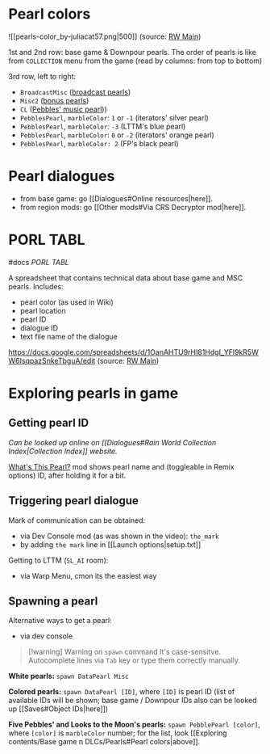 # Pearl colors
![[pearls-color_by-juliacat57.png|500]]
(source: [RW Main](https://discord.com/channels/291184728944410624/296133304632213504/1113315552434323498))

1st and 2nd row: base game & Downpour pearls.
The order of pearls is like from `COLLECTION` menu from the game (read by columns: from top to bottom)

3rd row, left to right:
- `BroadcastMisc` ([broadcast pearls](https://rainworld.miraheze.org/wiki/Pearl/Dialogue/Downpour#BroadcastMisc))
- `Misc2` ([bonus pearls](https://rainworld.miraheze.org/wiki/Pearl#Misc2))
- `CL` ([Pebbles' music pearl](<https://rainworld.miraheze.org/wiki/Pearl/Dialogue/Downpour#Silent_Construct_•_Music_(faded)_(CL)>)))
- `PebblesPearl`, `marbleColor`: `1` or `-1` (iterators' silver pearl)
- `PebblesPearl`, `marbleColor`: `-3` (LTTM's blue pearl)
- `PebblesPearl`, `marbleColor`: `0` or `-2` (iterators' orange pearl)
- `PebblesPearl`, `marbleColor: 2` (FP's black pearl)


# Pearl dialogues
- from base game: go [[Dialogues#Online resources|here]].
- from region mods: go [[Other mods#Via CRS Decryptor mod|here]].

# PORL TABL
#docs
*PORL TABL*

A spreadsheet that contains technical data about base game and MSC pearls.
Includes:
- pearl color (as used in Wiki)
- pearl location
- pearl ID
- dialogue ID
- text file name of the dialogue

https://docs.google.com/spreadsheets/d/1OanAHTU9rHI81HdgI_YFl9kR5WW6IsqpazSnkeTbguA/edit
(source: [RW Main](https://discord.com/channels/291184728944410624/296133304632213504/1111342813964161035))

# Exploring pearls in game

## Getting pearl ID
*Can be looked up online on [[Dialogues#Rain World Collection Index|Collection Index]] website.*

[What's This Pearl?](https://steamcommunity.com/sharedfiles/filedetails/?id=3428753018) mod shows pearl name and (toggleable in Remix options) ID, after holding it for a bit.
## Triggering pearl dialogue
Mark of communication can be obtained:
- via Dev Console mod (as was shown in the video): `the_mark`
- by adding `the mark` line in [[Launch options|setup.txt]]

Getting to LTTM (`SL_AI` room):
- via Warp Menu, cmon its the easiest way

## Spawning a pearl
Alternative ways to get a pearl:
- via dev console
> [!warning] Warning on `spawn` command
>It's case-sensitve.
> Autocomplete lines via `Tab` key or type them correctly manually.

**White pearls:**
`spawn DataPearl Misc`

**Colored pearls:**
`spawn DataPearl [ID]`, where `[ID]` is pearl ID (list of available IDs will be shown; base game / Downpour IDs also can be looked up [[Saves#Object IDs|here]])

**Five Pebbles' and Looks to the Moon's pearls:**
`spawn PebblePearl [color]`, where `[color]` is `marbleColor` number; for the list, look [[Exploring contents/Base game n DLCs/Pearls#Pearl colors|above]].

